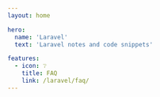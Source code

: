 ```yaml
---
layout: home

hero:
  name: 'Laravel'
  text: 'Laravel notes and code snippets'

features:
  - icon: ❔
    title: FAQ
    link: /laravel/faq/
---
```

